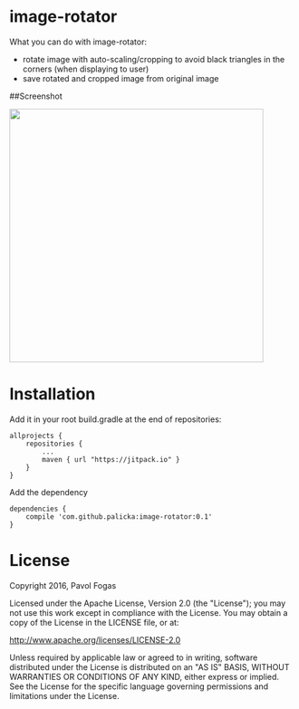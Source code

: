 # image-rotator
What you can do with image-rotator:
- rotate image with auto-scaling/cropping to avoid black triangles in the corners (when displaying to user)
- save rotated and cropped image from original image


##Screenshot

<img src="https://raw.githubusercontent.com/palicka/image-rotator/master/app/src/main/res/drawable/demo.gif" width="448" />


Installation
=======

Add it in your root build.gradle at the end of repositories:

	allprojects {
		repositories {
			...
			maven { url "https://jitpack.io" }
		}
	}

Add the dependency

	dependencies {
		compile 'com.github.palicka:image-rotator:0.1'
	}

License
=======
Copyright 2016, Pavol Fogas 

Licensed under the Apache License, Version 2.0 (the "License"); you may not use this work except in compliance with the License.
You may obtain a copy of the License in the LICENSE file, or at:

http://www.apache.org/licenses/LICENSE-2.0

Unless required by applicable law or agreed to in writing, software distributed under the License is distributed on an "AS IS" BASIS, WITHOUT WARRANTIES OR CONDITIONS OF ANY KIND, either express or implied. See the License for the specific language governing permissions and limitations under the License.
